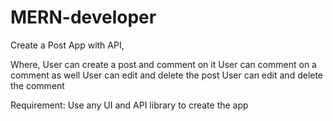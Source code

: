 # MERN-developer
Create a Post App with API,

Where,
User can create a post and comment on it
User can comment on a comment as well
User can edit and delete the post
User can edit and delete the comment

Requirement:
Use any UI and API library to create the app


